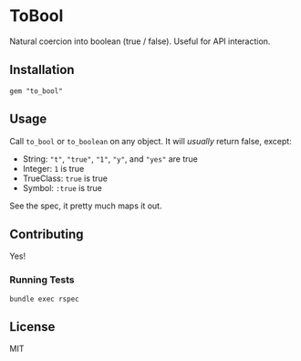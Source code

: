 # ToBool

Natural coercion into boolean (true / false). Useful for API interaction.


## Installation

`gem "to_bool"`


## Usage

Call `to_bool` or `to_boolean` on any object. It will *usually* return false, except:

* String: `"t"`, `"true"`, `"1"`, `"y"`, and `"yes"` are true
* Integer: `1` is true
* TrueClass: `true` is true
* Symbol: `:true` is true

See the spec, it pretty much maps it out.

## Contributing

Yes!

### Running Tests

```
bundle exec rspec
```


## License

MIT
